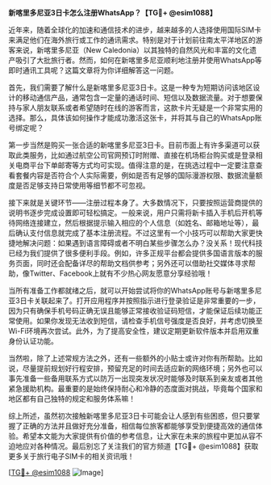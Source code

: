 **新喀里多尼亚3日卡怎么注册WhatsApp？【TG💪+ @esim1088】**

近年来，随着全球化的加速和通信技术的进步，越来越多的人选择使用国际SIM卡来满足他们在海外旅行或工作的通讯需求。特别是对于计划前往南太平洋地区的游客来说，新喀里多尼亚（New Caledonia）以其独特的自然风光和丰富的文化遗产吸引了大批旅行者。然而，如何在新喀里多尼亚顺利地注册并使用WhatsApp等即时通讯工具呢？这篇文章将为你详细解答这一问题。

首先，我们需要了解什么是新喀里多尼亚3日卡。这是一种专为短期访问该地区设计的移动通信产品，通常包含一定量的通话时间、短信以及数据流量。对于想要保持与家人朋友联系或者希望随时在线的游客而言，这款卡片无疑是一个非常实用的选择。那么，具体该如何操作才能成功激活这张卡，并将其与自己的WhatsApp账号绑定呢？

第一步当然是购买一张合适的新喀里多尼亚3日卡。目前市面上有许多渠道可以获取此类服务，比如通过航空公司官网预订时附赠、直接在机场柜台购买或是登录相关电商平台下单邮寄等方式均可实现。值得注意的是，在挑选过程中一定要注意查看套餐内容是否符合个人实际需要，例如是否有足够的国际漫游权限、数据流量额度是否足够支持日常使用等细节都不可忽视。

接下来就是关键环节——注册过程本身了。大多数情况下，只要按照运营商提供的说明书逐步完成设置即可轻松搞定。一般来说，用户只需将新卡插入手机后开机等待网络连接建立，然后根据提示输入相应的个人信息（如姓名、邮箱地址等），最后确认支付信息就完成了基本注册流程。不过这里有一个小技巧可以帮助大家更快捷地解决问题：如果遇到语言障碍或者不明白某些步骤怎么办？没关系！现代科技已经为我们提供了很多便利手段。例如，许多正规平台都会提供多国语言版本的服务页面，同时还会配备详尽的帮助文档供参考；另外还可以借助社交媒体寻求帮助，像Twitter、Facebook上就有不少热心网友愿意分享经验哦！

当所有准备工作都就绪之后，就可以开始尝试将你的WhatsApp账号与新喀里多尼亚3日卡关联起来了。打开应用程序并按照指示进行登录验证是非常重要的一步，因为只有确保手机号码正确无误且能够正常接收验证码短信，才能保证后续功能正常使用。如果你发现无法收到短信，请检查手机信号强度是否良好，并考虑切换至Wi-Fi环境再次尝试。此外，为了提高安全性，建议定期更新软件版本并启用双重身份认证功能。

当然啦，除了上述常规方法之外，还有一些额外的小贴士或许对你有所帮助。比如说，尽量提前规划好行程安排，预留充足的时间去适应新的网络环境；另外也可以事先准备一些备用联系方式以防万一出现突发状况时能够及时联系到亲友或者其他紧急援助机构。最重要的是始终保持耐心和冷静的态度面对挑战，毕竟每个国家和地区都有自己独特的规定和服务体系嘛！

综上所述，虽然初次接触新喀里多尼亚3日卡可能会让人感到有些困惑，但只要掌握了正确的方法并且做好充分准备，相信每位旅客都能够享受到便捷高效的通信体验。希望本文能为大家提供有价值的参考信息，让大家在未来的旅程中更加从容不迫地应对各种情况。最后别忘了关注我们的官方频道【TG💪+ @esim1088】获取更多关于旅行电子SIM卡的相关资讯哦！

[[TG💪+ @esim1088](https://t.me/s/esim1088) ![Image](https://i.postimg.cc/4NQfJmqS/Snipaste-2025-05-13-00-14-12.png)]